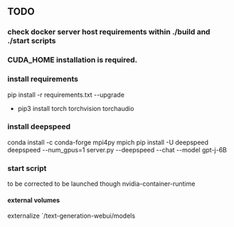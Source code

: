 ## TODO

### check docker server host requirements within ./build and ./start scripts

### CUDA_HOME installation is required.

### install requirements 
pip install -r requirements.txt --upgrade
+ pip3 install torch torchvision torchaudio


### install deepspeed
conda install -c conda-forge mpi4py mpich
pip install -U deepspeed
deepspeed --num_gpus=1 server.py --deepspeed --chat --model gpt-j-6B

### start script
to be corrected to be launched though nvidia-container-runtime

#### external volumes
externalize `/text-generation-webui/models

